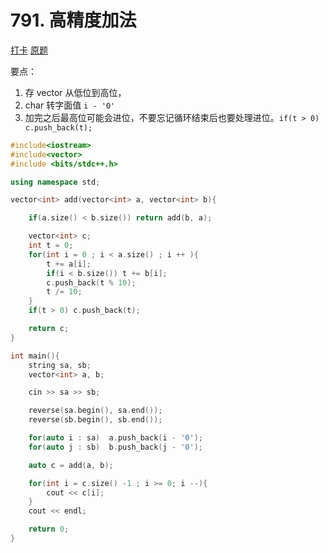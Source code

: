 # 791. 高精度加法

[打卡](https://www.acwing.com/activity/content/problem/content/825/1/)
[原题](https://www.acwing.com/problem/content/793/)

要点：

1. 存 vector 从低位到高位，
2. char 转字面值 `i - '0'`
3. 加完之后最高位可能会进位，不要忘记循环结束后也要处理进位。`if(t > 0) c.push_back(t);`

```C++
#include<iostream>
#include<vector>
#include <bits/stdc++.h>

using namespace std;

vector<int> add(vector<int> a, vector<int> b){

    if(a.size() < b.size()) return add(b, a);

    vector<int> c;
    int t = 0;
    for(int i = 0 ; i < a.size() ; i ++ ){
        t += a[i];
        if(i < b.size()) t += b[i];
        c.push_back(t % 10);
        t /= 10;
    }
    if(t > 0) c.push_back(t);

    return c;
}

int main(){
    string sa, sb;
    vector<int> a, b;

    cin >> sa >> sb;

    reverse(sa.begin(), sa.end());
    reverse(sb.begin(), sb.end());

    for(auto i : sa)  a.push_back(i - '0');
    for(auto j : sb)  b.push_back(j - '0');

    auto c = add(a, b);

    for(int i = c.size() -1 ; i >= 0; i --){
        cout << c[i];
    }
    cout << endl;

    return 0;
}
```
